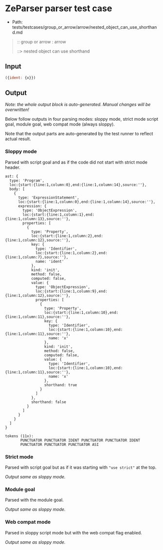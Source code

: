 # ZeParser parser test case

- Path: tests/testcases/group_or_arrow/arrow/nested_object_can_use_shorthand.md

> :: group or arrow : arrow
>
> ::> nested object can use shorthand

## Input

`````js
({ident: {x}})
`````

## Output

_Note: the whole output block is auto-generated. Manual changes will be overwritten!_

Below follow outputs in four parsing modes: sloppy mode, strict mode script goal, module goal, web compat mode (always sloppy).

Note that the output parts are auto-generated by the test runner to reflect actual result.

### Sloppy mode

Parsed with script goal and as if the code did not start with strict mode header.

`````
ast: {
  type: 'Program',
  loc:{start:{line:1,column:0},end:{line:1,column:14},source:''},
  body: [
    {
      type: 'ExpressionStatement',
      loc:{start:{line:1,column:0},end:{line:1,column:14},source:''},
      expression: {
        type: 'ObjectExpression',
        loc:{start:{line:1,column:1},end:{line:1,column:13},source:''},
        properties: [
          {
            type: 'Property',
            loc:{start:{line:1,column:2},end:{line:1,column:12},source:''},
            key: {
              type: 'Identifier',
              loc:{start:{line:1,column:2},end:{line:1,column:7},source:''},
              name: 'ident'
            },
            kind: 'init',
            method: false,
            computed: false,
            value: {
              type: 'ObjectExpression',
              loc:{start:{line:1,column:9},end:{line:1,column:12},source:''},
              properties: [
                {
                  type: 'Property',
                  loc:{start:{line:1,column:10},end:{line:1,column:11},source:''},
                  key: {
                    type: 'Identifier',
                    loc:{start:{line:1,column:10},end:{line:1,column:11},source:''},
                    name: 'x'
                  },
                  kind: 'init',
                  method: false,
                  computed: false,
                  value: {
                    type: 'Identifier',
                    loc:{start:{line:1,column:10},end:{line:1,column:11},source:''},
                    name: 'x'
                  },
                  shorthand: true
                }
              ]
            },
            shorthand: false
          }
        ]
      }
    }
  ]
}

tokens (11x):
       PUNCTUATOR PUNCTUATOR IDENT PUNCTUATOR PUNCTUATOR IDENT
       PUNCTUATOR PUNCTUATOR PUNCTUATOR ASI
`````

### Strict mode

Parsed with script goal but as if it was starting with `"use strict"` at the top.

_Output same as sloppy mode._

### Module goal

Parsed with the module goal.

_Output same as sloppy mode._

### Web compat mode

Parsed in sloppy script mode but with the web compat flag enabled.

_Output same as sloppy mode._
